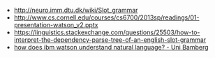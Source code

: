 * http://neuro.imm.dtu.dk/wiki/Slot_grammar
* http://www.cs.cornell.edu/courses/cs6700/2013sp/readings/01-presentation-watson_v2.pptx
* https://linguistics.stackexchange.com/questions/25503/how-to-interpret-the-dependency-parse-tree-of-an-english-slot-grammar
* [how does ibm watson understand natural language? - Uni Bamberg](http://www.cogsys.wiai.uni-bamberg.de/teaching/ws1516/sem_m2/KogSys-Sem-M2_Boehler_1465642.pdf)
